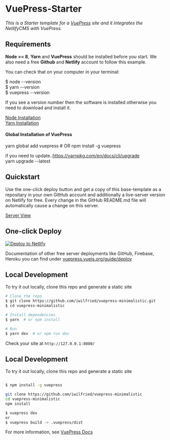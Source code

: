 # VuePress-Starter

*This is a Starter template for a [VuePress](https://vuepress.vuejs.org) site and it integrates the NetlifyCMS with VuePress.*  

## Requirements  

**Node >= 8**, **Yarn** and **VuePress** should be installed before you start. We also need a free **Github** and **Netlify** account to follow this example.  

You can check that on your computer in your terminal: 

$ node --version  
$ yarn --version  
$ vuepress --version

If you see a version number then the software is installed otherwise you need to download and install it. 

[Node Installation](https://nodejs.org/en/download/)  
[Yarn Installation](https://yarnpkg.com/lang/en/docs/install/#windows-stable)  


#### Global Installation of VuePress  

yarn global add vuepress # OR npm install -g vuepress  


if you need to update..https://yarnpkg.com/en/docs/cli/upgrade  
yarn upgrade --latest


## Quickstart 

Use the one-click deploy button and get a copy of this base-template as a repositary in your own GitHub account and additionally
a live-server version on Netlify for free. Every change in the GitHub README.md file will automatically cause a change 
on this server.

[Server View](https://nifty-williams-038c26.netlify.com/)

## One-click Deploy

[![Deploy to Netlify](https://www.netlify.com/img/deploy/button.svg)](https://app.netlify.com/start/deploy?repository=https://github.com/iwilfried/vuepress-boilerplate)

Documentation of other free server deployments like GitHub, Firebase, Heroku you can find under 
[vuepress.vuejs.org/guide/deploy](https://vuepress.vuejs.org/guide/deploy.html)

## Local Development

To try it out locally, clone this repo and generate a static site

```bash
# Clone the repo
$ git clone https://github.com/iwilfried/vuepress-minimalistic.git
$ cd vuepress-minimalistic

# Install dependencies
$ yarn  # or npm install

# Run
$ yarn dev  # or npm run dev
```

Check your site at `http://127.0.0.1:8080/`

## Local Development

To try it out locally, clone this repo and generate a static site

```bash

$ npm install -g vuepress

git clone https://github.com/iwilfried/vuepress-minimalistic
cd vuepress-minimalistic
npm install

$ vuepress dev
or
$ vuepress build -> .vuepress/dist
```

For more information, see [VuePress Docs](https://vuepress.vuejs.org)

